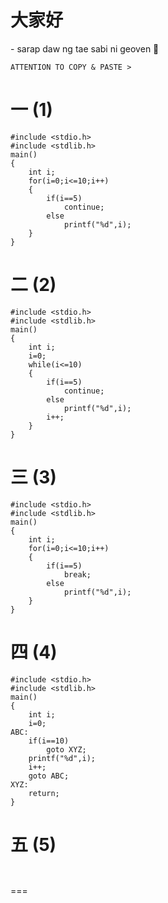 <h1>大家好</h1> - sarap daw ng tae sabi ni geoven 🤭

```
ATTENTION TO COPY & PASTE >
```
一 (1)
===
```
#include <stdio.h>
#include <stdlib.h>
main()
{
    int i;
    for(i=0;i<=10;i++)
    {
        if(i==5)
            continue;
        else
            printf("%d",i);
    }
}
```
二 (2)
===

```
#include <stdio.h>
#include <stdlib.h>
main()
{
    int i;
    i=0;
    while(i<=10)
    {
        if(i==5)
            continue;
        else
            printf("%d",i);
        i++;
    }
}
```
三 (3) 
===

```
#include <stdio.h>
#include <stdlib.h>
main()
{
    int i;
    for(i=0;i<=10;i++)
    {
        if(i==5)
            break;
        else
            printf("%d",i);
    }
}
```
四 (4)
===
```
#include <stdio.h>
#include <stdlib.h>
main()
{
    int i;
    i=0;
ABC:
    if(i==10)
        goto XYZ;
    printf("%d",i);
    i++;
    goto ABC;
XYZ:
    return;
} 
```
五 (5)
===

```


```
===
